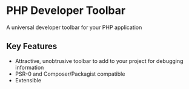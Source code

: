 PHP Developer Toolbar
=====================

A universal developer toolbar for your PHP application

Key Features
------------
* Attractive, unobtrusive toolbar to add to your project for debugging information
* PSR-0 and Composer/Packagist compatible
* Extensible

